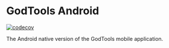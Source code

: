 GodTools Android
================

[![codecov](https://codecov.io/gh/CruGlobal/godtools-android/branch/develop/graph/badge.svg)](https://codecov.io/gh/CruGlobal/godtools-android)

The Android native version of the GodTools mobile application.
